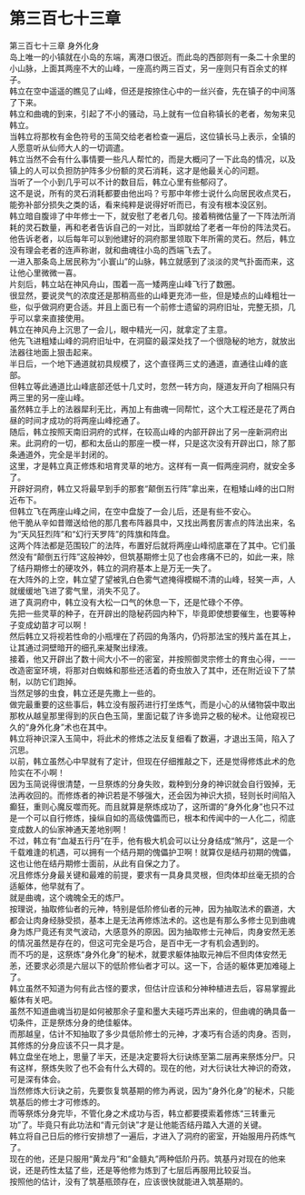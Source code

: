 # 第三百七十三章

第三百七十三章 身外化身\
岛上唯一的小镇就在小岛的东端，离港口很近。而此岛的西部则有一条二十余里的小山脉，上面其两座不大的山峰，一座高约两三百丈，另一座则只有百余丈的样子。\
韩立在空中遥遥的瞧见了山峰，但还是按捺住心中的一丝兴奋，先在镇子的中间落了下来。\
韩立和曲魂的到来，引起了不小的骚动，马上就有一位自称镇长的老者，匆匆来见韩立。\
当韩立将那枚有金色符号的玉简交给老者检查一遍后，这位镇长马上表示，全镇的人愿意听从仙师大人的一切调遣。\
韩立当然不会有什么事情要一些凡人帮忙的，而是大概问了一下此岛的情况，以及镇上的人可以负担防护阵多少份额的灵石消耗，这才是他最关心的问题。\
当听了一个小到几乎可以不计的数目后，韩立心里有些郁闷了。\
这不是说，所有的灵石消耗都要由他出吗？亏那中年修士说什么向居民收点灵石，能弥补部分损失之类的话，看来纯粹是说得好听而已，有没有根本没区别。\
韩立暗自腹诽了中年修士一下，就安慰了老者几句。接着稍微估量了一下阵法所消耗的灵石数量，再和老者告诉自己的一对比，当即就给了老者一年份的阵法灵石。\
他告诉老者，以后每年可以到他建好的洞府那里领取下年所需的灵石。然后，韩立没有理会老者的连声称谢，就和曲魂往小岛的西端飞去了。\
一进入那条岛上居民称为“小寰山”的山脉，韩立就感到了淡淡的灵气扑面而来，这让他心里微微一喜。\
片刻后，韩立站在神风舟山，围着一高一矮两座山峰飞行了数圈。\
很显然，要说灵气的浓度还是那稍高些的山峰更充沛一些，但是矮点的山峰粗壮一些，似乎做洞府更合适。并且上面已有一个前修士遗留的洞府旧址，完整无损，几乎可以拿来直接使用。\
韩立在神风舟上沉思了一会儿，眼中精光一闪，就拿定了主意。\
他先飞进粗矮山峰的洞府旧址中，在洞窟的最深处找了一个很隐秘的地方，就放出法器往地面上狠击起来。\
半日后，一个地下通道就初具规模了，这个直径两三丈的通道，直通往山峰的底部。\
但韩立等此通道比山峰底部还低十几丈时，忽然一转方向，隧道友开向了相隔只有两三里的另一座山峰。\
虽然韩立手上的法器犀利无比，再加上有曲魂一同帮忙，这个大工程还是花了两白昼的时间才成功的将两座山峰挖通了。\
随后，韩立按照天南旧洞府的式样，在较高山峰的内部开辟出了另一座新洞府出来。此洞府的一切，都和太岳山的那座一模一样，只是这次没有开辟出口，除了那条通道外，完全是半封闭的。\
这里，才是韩立真正修炼和培育灵草的地方。这样有一真一假两座洞府，就安全多了。\
开辟好洞府，韩立又将最早到手的那套“颠倒五行阵”拿出来，在粗矮山峰的出口附近布下。\
但韩立飞在两座山峰之间，在空中盘旋了一会儿后，还是有些不安心。\
他干脆从辛如昔赠送给他的那几套布阵器具中，又找出两套厉害点的阵法出来，名为“天风狂烈阵”和“幻行天罗阵”的阵旗和阵盘。\
这两个阵法都是范围较广的法阵，布置好后就将两座山峰彻底罩在了其中。它们虽然没有“颠倒五行阵”这般神妙，但筑基期修士见了也会疼痛不已的，如此一来，除了结丹期修士的硬攻外，韩立的洞府基本上是万无一失了。\
在大阵外的上空，韩立望了望被乳白色雾气遮掩得模糊不清的山峰，轻笑一声，人就缓缓地飞进了雾气里，消失不见了。\
进了真洞府中，韩立没有大松一口气的休息一下，还是忙碌个不停。\
先把一些灵草的种子，在开辟出的隐秘药园内种下，毕竟即使想要催生，也要等种子变成幼苗才可以啊！\
然后韩立又将视若性命的小瓶埋在了药园的角落内，仍将那法宝的残片盖在其上，让其通过洞壁暗开的细孔来凝聚出绿液。\
接着，他又开辟出了数十间大小不一的密室，并按照御灵宗修士的育虫心得，一一改造密室环境，将那对白蜘蛛和那些还活着的奇虫放入了其中，还在附近设下了禁制，以防它们跑掉。\
当然足够的虫食，韩立还是先撒上一些的。\
做完最重要的这些事后，韩立没有服药进行打坐炼气，而是小心的从储物袋中取出那枚从越皇那里得到的灰白色玉简，里面记载了许多诡异之极的秘术。让他窥视已久的“身外化身”术也在其中。\
韩立将神识深入玉简中，将此术的修炼之法反复细看了数遍，才退出玉简，陷入了沉思。\
以前，韩立虽然心中早就有了定计，但现在仔细推敲之下，还是觉得修炼此术的危险实在不小啊！\
因为玉简说得很清楚，一旦祭炼的分身失败，栽种到分身的神识就会自行毁掉，无法再收回的。而修炼者的神识若是不够强大，还会因为神识大损，轻则长时间陷入癫狂，重则心魔反噬而死。而且就算是祭炼成功了，这所谓的“身外化身”也只不过是一个可以自行修炼，操纵自如的高级傀儡而已，根本和传闻中的一人化二，彻底变成数人的仙家神通天差地别啊！\
不过，韩立有“血凝五行丹”在手，他有极大机会可以让分身结成“煞丹”，这是一个千载难逢的机遇，可以拥有一个结丹期的傀儡护卫啊！就算仅是结丹初期的傀儡，这也让他在结丹期修士面前，从此有自保之力了。\
况且修炼分身最关键和最难的前提，要求有一具身具灵根，但肉体却丝毫无损的合适躯体，他早就有了。\
就是曲魂，这个魂魄全无的炼尸。\
按理说，抽取修仙者的元神，特别是低阶修仙者的元神，因为抽取法术的霸道，大都会让肉身经脉受损，基本上是无法再修炼法术的。这也是有那么多修士见到曲魂身为炼尸竟还有灵气波动，大感意外的原因。因为抽取修士元神后，肉身安然无恙的情况虽然是存在的，但这可完全是巧合，是百中无一才有机会遇到的。\
而不巧的是，这祭炼“身外化身”的秘术，就要求躯体抽取元神后不但肉体安然无恙，还要求必须是六层以下的低阶修仙者才可以。这一下，合适的躯体更加难碰上了。\
韩立虽然不知道为何有此古怪的要求，但估计应该和分神种植进去后，容易掌握此躯体有关吧。\
虽然不知道曲魂当初是如何被那余子童和墨大夫碰巧弄出来的，但曲魂的确具备一切条件，正是祭炼分身的绝佳躯体。\
而那越皇，估计不知抽取了多少具低阶修士的元神，才凑巧有合适的肉身。否则，其修炼的分身应该不只一具才是。\
韩立盘坐在地上，思量了半天，还是决定要将大衍诀练至第二层再来祭炼分尸。只有这样，祭炼失败了也不会有什么大碍的。现在的他，对大衍诀壮大神识的奇效，可是深有体会。\
当然修炼大衍诀之前，先要恢复筑基期的修为再说，因为“身外化身”的秘术，只能筑基后的修士才可修炼的。\
而等祭炼分身完毕，不管化身之术成功与否，韩立都要摸索着修炼“三转重元功”了。毕竟只有此功法和“青元剑诀”才是让他能否结丹踏入大道的关键。\
韩立将自己日后的修行安排想了一遍后，才进入了洞府的密室，开始服用丹药炼气了。\
现在的他，还是只服用“黄龙丹”和“金髓丸”两种低阶丹药。筑基丹对现在的他来说，还是药性太猛了些，还是等他修为炼到了七层后再服用比较妥当。\
按照他的估计，没有了筑基瓶颈存在，应该很快就能进入筑基期的。
